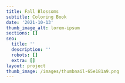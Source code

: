 ```yaml
---
title: Fall Blossoms
subtitle: Coloring Book
date: '2021-10-13'
thumb_image_alt: lorem-ipsum
sections: []
seo:
  title: ''
  description: ''
  robots: []
  extra: []
layout: project
thumb_image: /images/thumbnail-65e181a9.png
---
```

